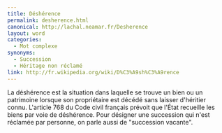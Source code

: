```yaml
---
title: Déshérence
permalink: desherence.html
canonical: http://lachal.neamar.fr/Desherence
layout: word
categories:
  - Mot complexe
synonyms:
  - Succession
  - Héritage non réclamé
link: http://fr.wikipedia.org/wiki/D%C3%A9sh%C3%A9rence
---
```


La déshérence est la situation dans laquelle se trouve un bien ou un patrimoine lorsque son propriétaire est décédé sans laisser d'héritier connu.
L'article 768 du Code civil français prévoit que l'État recueille les biens par voie de déshérence. Pour désigner une succession qui n'est réclamée par personne, on parle aussi de &quot;succession vacante&quot;.

